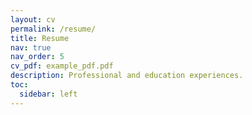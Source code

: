 ```yaml
---
layout: cv
permalink: /resume/
title: Resume
nav: true
nav_order: 5
cv_pdf: example_pdf.pdf
description: Professional and education experiences.
toc:
  sidebar: left
---
```

